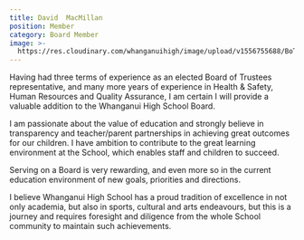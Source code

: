 ```yaml
---
title: David  MacMillan
position: Member
category: Board Member
image: >-
  https://res.cloudinary.com/whanganuihigh/image/upload/v1556755688/BoT/David-MacMillan.jpg
---
```

Having had three terms of experience as an elected Board of Trustees representative, and many more years of experience in Health & Safety, Human Resources and Quality Assurance, I am certain I will provide a valuable addition to the Whanganui High School Board.



I am passionate about the value of education and strongly believe in transparency and teacher/parent partnerships in achieving great outcomes for our children. I have ambition to contribute to the great learning environment at the School, which enables staff and children to succeed.



Serving on a Board is very rewarding, and even more so in the current education environment of new goals, priorities and directions.



I believe Whanganui High School has a proud tradition of excellence in not only academia, but also in sports, cultural and arts endeavours, but this is a journey and requires foresight and diligence from the whole School community to maintain such achievements.
